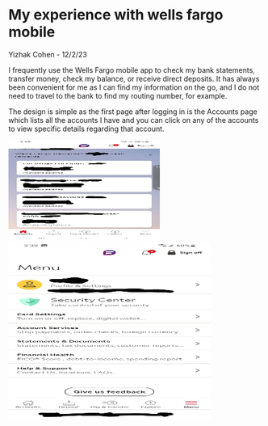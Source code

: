 # My experience with wells fargo mobile 
Yizhak Cohen - 12/2/23

I frequently use the Wells Fargo mobile app to check my bank statements, transfer money, check my balance, or receive direct deposits. It has always been convenient for me as I can find my information on the go, and I do not need to travel to the bank to find my routing number, for example. 

The design is simple as the first page after logging in is the Accounts page which lists all the accounts I have and you can click on any of the accounts to view specific details regarding that account. 


<img alt="Accounts_page" src="../assets/well_mod.jpg" width="300" height = "200"/>

<img alt="Menu_Page" src="../assets/wells_fargo_mod.jpg" width="400" height="350"/>
